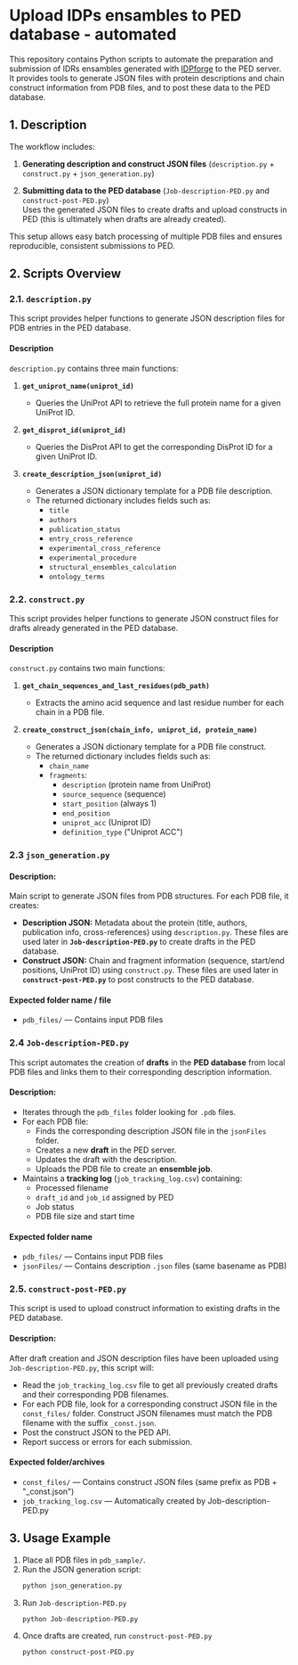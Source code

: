 # **Upload IDPs ensambles to PED database - automated**
This repository contains Python scripts to automate the preparation and submission of IDRs ensambles generated with [IDPforge](https://arxiv.org/abs/2502.11326) to the PED server.  
It provides tools to generate JSON files with protein descriptions and chain construct information from PDB files, and to post these data to the PED database.

## **1. Description**

The workflow includes:

1. **Generating description and construct JSON files** (`description.py` + `construct.py` + `json_generation.py`)

3. **Submitting data to the PED database** (`Job-description-PED.py` and `construct-post-PED.py`)  
   Uses the generated JSON files to create drafts and upload constructs in PED (this is ultimately when drafts are already created).

This setup allows easy batch processing of multiple PDB files and ensures reproducible, consistent submissions to PED.

## **2. Scripts Overview**

### **2.1. `description.py`**

This script provides helper functions to generate JSON description files for PDB entries in the PED database.

#### Description 
`description.py` contains three main functions:

1. **`get_uniprot_name(uniprot_id)`**  
   - Queries the UniProt API to retrieve the full protein name for a given UniProt ID.

2. **`get_disprot_id(uniprot_id)`**  
   - Queries the DisProt API to get the corresponding DisProt ID for a given UniProt ID.  

3. **`create_description_json(uniprot_id)`**  
   - Generates a JSON dictionary template for a PDB file description.  
   - The returned dictionary includes fields such as:
     - `title`
     - `authors`
     - `publication_status`
     - `entry_cross_reference`
     - `experimental_cross_reference`
     - `experimental_procedure`
     - `structural_ensembles_calculation`
     - `ontology_terms`
    
### **2.2. `construct.py`**

This script provides helper functions to generate JSON construct files for drafts already generated in the PED database.

#### Description 

`construct.py` contains two main functions:

1. **`get_chain_sequences_and_last_residues(pdb_path)`**  
   - Extracts the amino acid sequence and last residue number for each chain in a PDB file.

2. **`create_construct_json(chain_info, uniprot_id, protein_name)`** 
   - Generates a JSON dictionary template for a PDB file construct.
   - The returned dictionary includes fields such as:
      - `chain_name`
      - `fragments`:
          - `description` (protein name from UniProt)
          - `source_sequence` (sequence)
          - `start_position` (always 1)
          - `end_position`
          - `uniprot_acc` (Uniprot ID)
          - `definition_type` ("Uniprot ACC")


### **2.3 `json_generation.py`**

#### Description:  
Main script to generate JSON files from PDB structures. For each PDB file, it creates:  
- **Description JSON:** Metadata about the protein (title, authors, publication info, cross-references) using `description.py`. These files are used later in **`Job-description-PED.py`** to create drafts in the PED database.  
- **Construct JSON:** Chain and fragment information (sequence, start/end positions, UniProt ID) using `construct.py`. These files are used later in **`construct-post-PED.py`** to post constructs to the PED database.  

#### Expected folder name / file 
- `pdb_files/` — Contains input PDB files
  
### **2.4 `Job-description-PED.py`**

This script automates the creation of **drafts** in the **PED database** from local PDB files and links them to their corresponding description information.

#### Description:
- Iterates through the `pdb_files` folder looking for `.pdb` files.  
- For each PDB file:
  - Finds the corresponding description JSON file in the `jsonFiles` folder.  
  - Creates a new **draft** in the PED server.  
  - Updates the draft with the description.  
  - Uploads the PDB file to create an **ensemble job**.  
- Maintains a **tracking log** (`job_tracking_log.csv`) containing:
  - Processed filename  
  - `draft_id` and `job_id` assigned by PED  
  - Job status  
  - PDB file size and start time

#### Expected folder name 

- `pdb_files/` — Contains input PDB files  
- `jsonFiles/` — Contains description `.json` files (same basename as PDB)


### **2.5. `construct-post-PED.py`**

This script is used to upload construct information to existing drafts in the PED database.

#### Description:

After draft creation and JSON description files have been uploaded using `Job-description-PED.py`, this script will:

- Read the `job_tracking_log.csv` file to get all previously created drafts and their corresponding PDB filenames.
- For each PDB file, look for a corresponding construct JSON file in the `const_files/` folder. Construct JSON filenames must match the PDB filename with the suffix `_const.json`.
- Post the construct JSON to the PED API.
- Report success or errors for each submission.

#### Expected folder/archives

- `const_files/` — Contains construct JSON files (same prefix as PDB + "_const.json")
- `job_tracking_log.csv` — Automatically created by Job-description-PED.py

## **3. Usage Example**

1. Place all PDB files in `pdb_sample/`.
2. Run the JSON generation script:
   ```bash
   python json_generation.py
   ```
3. Run `Job-description-PED.py`
   ```bash
   python Job-description-PED.py
   ```
4. Once drafts are created, run `construct-post-PED.py`
   ```bash
   python construct-post-PED.py
   ```
